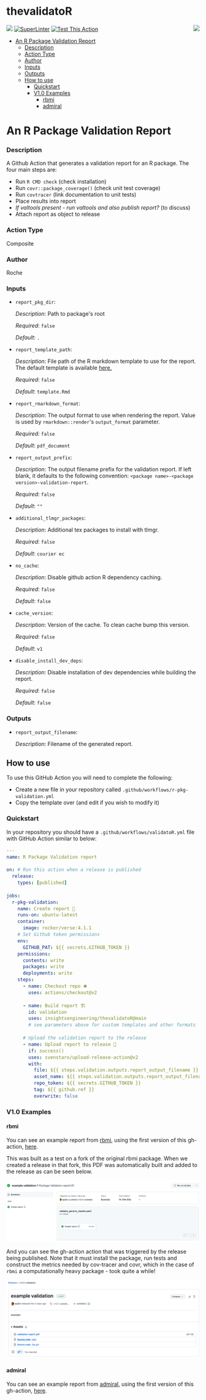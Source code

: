 # thevalidatoR

 <img src='https://raw.githubusercontent.com/insightsengineering/hex-stickers/main/PNG/thevalidatoR.png' align="right" height="131.5" />

[<img src="http://pharmaverse.org/shields/thevalidatoR.png">](https://pharmaverse.org) 
[![SuperLinter](https://github.com/insightsengineering/thevalidatoR/actions/workflows/lint.yaml/badge.svg)](https://github.com/insightsengineering/thevalidatoR/actions/workflows/lint.yaml)
[![Test This Action](https://github.com/insightsengineering/thevalidatoR/actions/workflows/test.yaml/badge.svg)](https://github.com/insightsengineering/thevalidatoR/actions/workflows/test.yaml)

- [An R Package Validation Report](#an-r-package-validation-report)
    - [Description](#description)
    - [Action Type](#action-type)
    - [Author](#author)
    - [Inputs](#inputs)
    - [Outputs](#outputs)
  - [How to use](#how-to-use)
    - [Quickstart](#quickstart)
    - [V1.0 Examples](#v10-examples)
      - [rbmi](#rbmi)
      - [admiral](#admiral)

<!-- BEGIN_ACTION_DOC -->
# An R Package Validation Report

### Description

A Github Action that generates a validation report for an R package. The four main steps are:

- Run `R CMD check` (check installation)
- Run `covr::package_coverage()` (check unit test coverage)
- Run `covtracer` (link documentation to unit tests)
- Place results into report
- _If valtools present - run valtools and also publish report?_ (to discuss)
- Attach report as object to release

### Action Type

Composite

### Author

Roche

### Inputs

- `report_pkg_dir`:

  _Description_: Path to package's root
  
  _Required_: `false`
  
  _Default_: `.`

- `report_template_path`:

  _Description_: File path of the R markdown template to use for the report. The default template is available [here.](./template.Rmd)

  _Required_: `false`

  _Default_: `template.Rmd`
  
- `report_rmarkdown_format`:

  _Description_: The output format to use when rendering the report. Value is used by `rmarkdown::render`'s `output_format` parameter.

  _Required_: `false`

  _Default_: `pdf_document`

- `report_output_prefix`:

  _Description_: The output filename prefix for the validation report. If left blank, it defaults to the following convention: `<package name>-<package version>-validation-report`.

  _Required_: `false`

  _Default_: `""`

- `additional_tlmgr_packages`:

  _Description_: Additional tex packages to install with tlmgr.

  _Required_: `false`

  _Default_: `courier ec`

- `no_cache`:

  _Description_: Disable github action R dependency caching.

  _Required_: `false`

  _Default_: `false`
  
- `cache_version`:

  _Description_: Version of the cache. To clean cache bump this version.

  _Required_: `false`

  _Default_: `v1`

- `disable_install_dev_deps`:

  _Description_: Disable installation of dev dependencies while building the report.

  _Required_: `false`

  _Default_: `false`

### Outputs

- `report_output_filename`:

  _Description_: Filename of the generated report.

<!-- END_ACTION_DOC -->

## How to use

To use this GitHub Action you will need to complete the following:

- Create a new file in your repository called `.github/workflows/r-pkg-validation.yml`
- Copy the template over (and edit if you wish to modify it)

### Quickstart

In your repository you should have a `.github/workflows/validatoR.yml` file with GitHub Action similar to below:

```yaml
---
name: R Package Validation report

on: # Run this action when a release is published
  release:
    types: [published]

jobs:
  r-pkg-validation:
    name: Create report 📃
    runs-on: ubuntu-latest
    container:
      image: rocker/verse:4.1.1
    # Set Github token permissions
    env:
      GITHUB_PAT: ${{ secrets.GITHUB_TOKEN }}
    permissions:
      contents: write
      packages: write
      deployments: write
    steps:
      - name: Checkout repo 🛎
        uses: actions/checkout@v2

      - name: Build report 🏗
        id: validation
        uses: insightsengineering/thevalidatoR@main
        # see parameters above for custom templates and other formats

      # Upload the validation report to the release
      - name: Upload report to release 🔼
        if: success()
        uses: svenstaro/upload-release-action@v2
        with:
          file: ${{ steps.validation.outputs.report_output_filename }}
          asset_name: ${{ steps.validation.outputs.report_output_filename }}
          repo_token: ${{ secrets.GITHUB_TOKEN }}
          tag: ${{ github.ref }}
          overwrite: false
```

### V1.0 Examples

#### rbmi

You can see an example report from [rbmi](https://github.com/insightsengineering/rbmi), using the first version of this gh-action, [here](readme_files/report-1.0.1-rbmi.pdf).

This was built as a test on a fork of the original rbmi package. When we created a release in that fork, this PDF was automatically built and added to the release as can be seen below.

![](readme_files/rbmi_action.png)

And you can see the gh-action action that was triggered by the release being published. Note that it must install the package, run tests and 
construct the metrics needed by cov-tracer and covr, which in the case of `rbmi` a computationally heavy package - took quite a while!

![](readme_files/rbmi_release.png)

#### admiral

You can see an example report from [admiral](https://github.com/Roche-GSK/admiral), using the first version of this gh-action, [here](readme_files/report-0.1-admiral.pdf).
